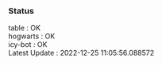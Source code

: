 ### Status


table : OK  
hogwarts : OK  
icy-bot : OK  
Latest Update : 2022-12-25 11:05:56.088572
